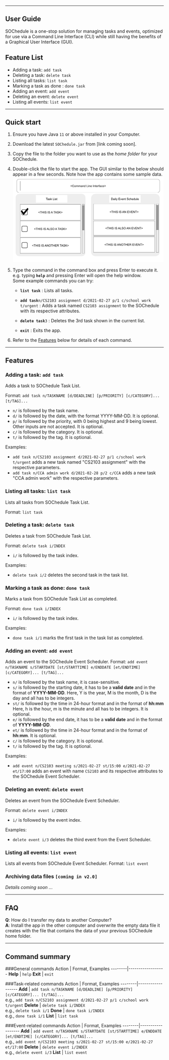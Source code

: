 ---
## User Guide

SOChedule is a one-stop solution for managing tasks and events, optimized for use via a Command Line Interface (CLI) while still having the benefits of a Graphical User Interface (GUI).

## Feature List
* Adding a task: `add task`
* Deleting a task: `delete task`
* Listing all tasks: `list task`
* Marking a task as done : `done task`
* Adding an event: `add event`
* Deleting an event: `delete event`
* Listing all events: `list event`


--------------------------------------------------------------------------------------------------------------------

## Quick start

1. Ensure you have Java `11` or above installed in your Computer.

1. Download the latest `SOChedule.jar` from [link coming soon].

1. Copy the file to the folder you want to use as the _home folder_ for your SOChedule.

1. Double-click the file to start the app. The GUI similar to the below should appear in a few seconds. Note how the app contains some sample data.<br>
   ![Ui](images/Ui.png)

1. Type the command in the command box and press Enter to execute it. e.g. typing **`help`** and pressing Enter will open the help window.<br>
   Some example commands you can try:

   * **`list task`** : Lists all tasks.

   * **`add task`**`n/CS2103 assignment d/2021-02-27 p/1 c/school work t/urgent` : Adds a task named `CS2103 assignment` to the SOChedule with its respective attributes.

   * **`delete task`**`3` : Deletes the 3rd task shown in the current list.

   * **`exit`** : Exits the app.

1. Refer to the [Features](#features) below for details of each command.

--------------------------------------------------------------------------------------------------------------------

## Features

### Adding a task: `add task`
Adds a task to SOChedule Task List.

Format: `add task n/TASKNAME [d/DEADLINE] [p/PRIORITY] [c/CATEGORY]... [t/TAG]...`
* `n/` is followed by the task name.
* `d/` is followed by the date, with the format YYYY-MM-DD. It is optional.
* `p/` is followed by the priority, with 0 being highest and 9 being lowest. Other inputs are not accepted. It is optional.
* `c/` is followed by the category. It is optional.
* `t/` is followed by the tag. It is optional.

Examples:
* `add task n/CS2103 assignment d/2021-02-27 p/1 c/school work t/urgent` adds a new task named "CS2103 assignment" with the respective parameters.
* `add task n/CCA admin work d/2021-02-28 p/2 c/CCA` adds a new task "CCA admin work" with the respective parameters.

### Listing all tasks: `list task`
Lists all tasks from SOChedule Task List.

Format: `list task`

### Deleting a task: `delete task`
Deletes a task from SOChedule Task List.

Format: `delete task i/INDEX`
* `i/` is followed by the task index.

Examples:
* `delete task i/2` deletes the second task in the task list.

### Marking a task as done: `done task`
Marks a task from SOChedule Task List as completed.

Format: `done task i/INDEX`
* `i/` is followed by the task index.

Examples:
* `done task i/1` marks the first task in the task list as completed.

### Adding an event: `add event`
Adds an event to the SOChedule Event Scheduler.
Format: `add event n/TASKNAME s/STARTDATE [st/STARTTIME] e/ENDDATE [et/ENDTIME] [c/CATEGORY]... [t/TAG]...`
* `n/` is followed by the task name, it is case-sensitive.
* `s/` is followed by the starting date, it has to be a **valid date** and in the format of **YYYY-MM-DD**. Here, Y is the year, M is the month, D is the day and all has to be integers.
* `st/` is followed by the time in 24-hour format and in the format of **hh:mm** Here, h is the hour, m is the minute and all has to be integers. It is optional.
* `e/` is followed by the end date, it has to be a **valid date** and in the format of **YYYY-MM-DD**.
* `et/` is followed by the time in 24-hour format and in the format of **hh:mm**. It is optional.
* `c/` is followed by the category. It is optional.
* `t/` is followed by the tag. It is optional.
  
Examples:
* `add event n/CS2103 meeting s/2021-02-27 st/15:00 e/2021-02-27 et/17:00` adds an event with name `CS2103` and its respective attributes to the SOChedule Event Scheduler.
  
### Deleting an event: `delete event`
Deletes an event from the SOChedule Event Scheduler.

Format: `delete event i/INDEX`
* `i/` is followed by the event index.

Examples:
* `delete event i/3` deletes the third event from the Event Scheduler.

### Listing all events: `list event`
Lists all events from SOChedule Event Scheduler.
Format: `list event`

### Archiving data files `[coming in v2.0]`

_Details coming soon ..._

--------------------------------------------------------------------------------------------------------------------

## FAQ

**Q**: How do I transfer my data to another Computer?<br>
**A**: Install the app in the other computer and overwrite the empty data file it creates with the file that contains the data of your previous SOChedule home folder.

--------------------------------------------------------------------------------------------------------------------

## Command summary

###General commands
Action | Format, Examples
--------|------------------
**Help** | `help`
**Exit** | `exit`

###Task-related commands
Action | Format, Examples
--------|------------------
**Add** | `add task n/TASKNAME [d/DEADLINE] [p/PRIORITY] [c/CATEGORY]... [t/TAG]...` <br> e.g., `add task n/CS2103 assignment d/2021-02-27 p/1 c/school work t/urgent`
**Delete** | `delete task i/INDEX`<br>e.g., `delete task i/1`
**Done** | `done task i/INDEX`<br>e.g., `done task i/1`
**List** | `list task`

###Event-related commands
Action | Format, Examples
--------|------------------
**Add** | `add event n/TASKNAME s/STARTDATE [st/STARTTIME] e/ENDDATE [et/ENDTIME] [c/CATEGORY]... [t/TAG]...`<br> e.g., `add event n/CS2103 meeting s/2021-02-27 st/15:00 e/2021-02-27 et/17:00`
**Delete** | `delete event i/INDEX`<br>e.g., `delete event i/3`
**List** | `list event`

